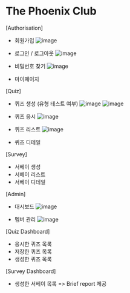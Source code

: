 # The Phoenix Club

[Authorisation]
- 회원가입
![image](https://github.com/joyccino/The-Phoenix/assets/67300266/d258a394-85e7-4207-9a7f-f526a2ee5990)

- 로그인 / 로그아웃
![image](https://github.com/joyccino/The-Phoenix/assets/67300266/bf01253d-3388-402b-b1dd-a671fd6a0340)

- 비밀번호 찾기
![image](https://github.com/joyccino/The-Phoenix/assets/67300266/d3d9f14b-98bb-4c05-96c0-1c4fafb81d2b)

- 마이페이지

[Quiz]
- 퀴즈 생성 (유형 테스트 여부)
![image](https://github.com/joyccino/The-Phoenix/assets/67300266/b93df024-5318-4843-b89d-615f677b9cb4)
![image](https://github.com/joyccino/The-Phoenix/assets/67300266/ede48c42-4b61-4103-8152-75e5430cc335)

- 퀴즈 응시
![image](https://github.com/joyccino/The-Phoenix/assets/67300266/0e39ed53-f6df-4944-aa5d-a64250c18627)

- 퀴즈 리스트
![image](https://github.com/joyccino/The-Phoenix/assets/67300266/8d4d71cd-bfa8-44af-ae60-1b31a8661ce9)

- 퀴즈 디테일

[Survey]
- 서베이 생성
- 서베이 리스트
- 서베이 디테일

[Admin]
- 대시보드
![image](https://github.com/joyccino/The-Phoenix/assets/67300266/c7639607-5b3c-4f35-a213-9c2112d5d6c9)

- 멤버 관리
![image](https://github.com/joyccino/The-Phoenix/assets/67300266/4c20bda3-078e-4db3-88f3-b8060f0efaf4)

[Quiz Dashboard]
- 응시한 퀴즈 목록
- 저장한 퀴즈 목록
- 생성한 퀴즈 목록

[Survey Dashboard]
- 생성한 서베이 목록 => Brief report 제공
